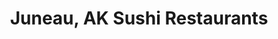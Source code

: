 ---
layout: city
title: Juneau, AK Sushi Restaurants
permalink: /alaska/juneau/
stateAbbr: AK
stateName: Alaska
cityName: Juneau

---